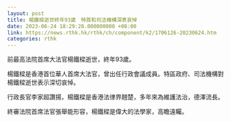 ```yaml
---
layout: post
title: 楊鐵樑逝世終年93歲　特首和司法機構深表哀悼
date: 2023-06-24 18:29:28.000000000 +08:00
link: https://news.rthk.hk/rthk/ch/component/k2/1706126-20230624.htm
categories: rthk
---
```


前最高法院首席大法官楊鐵樑逝世，終年93歲。

楊鐵樑是香港首位華人首席大法官，曾出任行政會議成員。特區政府、司法機構對楊鐵樑逝世表示深切哀悼。

行政長官李家超讚揚，楊鐵樑是香港法律界翹楚，多年來為維護法治，德澤流長。

終審法院首席法官張舉能形容，楊鐵樑是偉大的法學家，高瞻遠矚。

